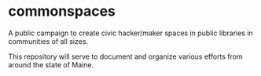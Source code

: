 commonspaces
============

A public campaign to create civic hacker/maker spaces in public libraries in communities of all sizes.

 This repository will serve to document and organize various efforts from around the state of Maine.
